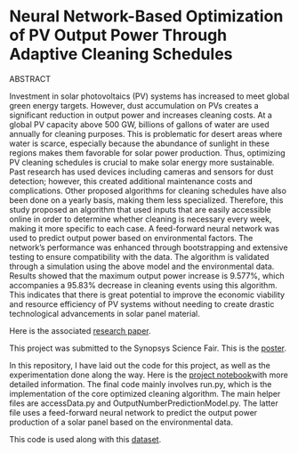 # Neural Network-Based Optimization of PV Output Power Through Adaptive Cleaning Schedules

ABSTRACT

Investment in solar photovoltaics (PV) systems has increased to meet global green energy targets. However, dust accumulation on PVs creates a significant reduction in output power and increases cleaning costs. At a global PV capacity above 500 GW, billions of gallons of water are used annually for cleaning purposes. This is problematic for desert areas where water is scarce, especially because the abundance of sunlight in these regions makes them favorable for solar power production. Thus, optimizing PV cleaning schedules is crucial to make solar energy more sustainable. Past research has used devices including cameras and sensors for dust detection; however, this created additional maintenance costs and complications. Other proposed algorithms for cleaning schedules have also been done on a yearly basis, making them less specialized. Therefore, this study proposed an algorithm that used inputs that are easily accessible online in order to determine whether cleaning is necessary every week, making it more specific to each case. A feed-forward neural network was used to predict output power based on environmental factors. The network’s performance was enhanced through bootstrapping and extensive testing to ensure compatibility with the data. The algorithm is validated through a simulation using the above model and the environmental data. Results showed that the maximum output power increase is 9.577%, which accompanies a 95.83% decrease in cleaning events using this algorithm. This indicates that there is great potential to improve the economic viability and resource efficiency of PV systems without needing to create drastic technological advancements in solar panel material.

Here is the associated [research paper](https://docs.google.com/document/d/1PwpkcqGIM6C74BLYVrVbmOQFXaVB9wONiMfQK521SFE/edit?usp=sharing).

This project was submitted to the Synopsys Science Fair.
This is the [poster](https://docs.google.com/presentation/d/1ASyeUAI812egtVX5WX9Ho97XWOXz4f_9/edit?usp=sharing&ouid=114194103913446610142&rtpof=true&sd=true).

In this repository, I have laid out the code for this project, as well as the experimentation done along the way. Here is the [project notebook](https://docs.google.com/document/d/1MjkvpkYqd8QFvVIVOXfncDkNxMwyUVdyQC1m9oImqd8/edit?usp=sharing)with more detailed information.
The final code mainly involves run.py, which is the implementation of the core optimized cleaning algorithm.
The main helper files are accessData.py and OutputNumberPredictionModel.py. The latter file uses a feed-forward neural network to predict the output power production of a solar panel based on the environmental data.

This code is used along with this [dataset](https://datahub.duramat.org/dataset/pvdaq-time-series-with-soiling-signal/resource/d2c3fcf4-4f5f-47ad-8743-fc29f1356835).
